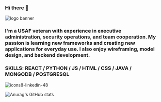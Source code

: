 ### Hi there 👋
![logo banner](https://user-images.githubusercontent.com/86256424/134787088-c441bb47-b26f-44ad-b2e5-5dd7214554ef.png)

### I'm a USAF veteran with experience in executive administration, security operations, and team cooperation. My passion is learning new frameworks and creating new applications for everyday use. I also enjoy wireframing, model design, and backend development.

### SKILLS: REACT / PYTHON / JS / HTML / CSS / JAVA / MONGODB / POSTGRESQL

![icons8-linkedin-48](https://user-images.githubusercontent.com/86256424/134787167-8c847dd4-bb93-4251-9732-3b2a505c9312.png)


![Anurag's GitHub stats](https://github-readme-stats.vercel.app/api?username=n001ce&theme=dark&show_icons=true)

